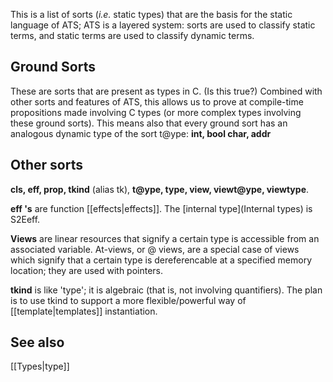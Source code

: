 This is a list of sorts (*i.e.* static types) that are the basis for the static language of ATS; ATS is a layered system:
sorts are used to classify static terms, and static terms are used to classify dynamic terms.

## Ground Sorts

These are sorts that are present as types in C. (Is this true?) Combined with other sorts and features of ATS, this allows us to prove at compile-time propositions made involving C types (or more complex types involving these ground sorts). This means also that every ground sort has an analogous dynamic type of the sort t@ype:
**int, bool char, addr**

## Other sorts

**cls, eff, prop, tkind** (alias tk), **t@ype, type, view, viewt@ype, viewtype**.

**eff 's** are function [[effects|effects]]. The [internal type](Internal types) is S2Eeff.  

**Views** are linear resources that signify a certain type is accessible from an associated variable. At-views, or @ views, are a special case of views which signify that a certain type is dereferencable at a specified memory location; they are used with pointers.

**tkind** is like 'type'; it is algebraic (that is, not involving quantifiers). The plan is to use tkind to support a more flexible/powerful way of [[template|templates]] instantiation.

## See also

[[Types|type]]